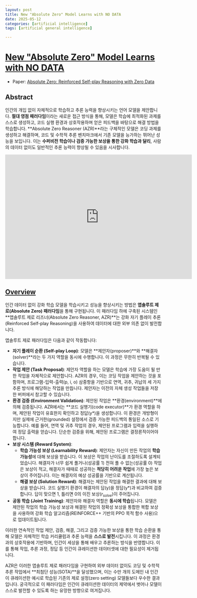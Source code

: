 ```yaml
---
layout: post
title: New "Absolute Zero" Model Learns with NO DATA  
date: 2025-05-12
categories: [artificial intelligence]
tags: [artificial general intelligence]

---
```



# [New "Absolute Zero" Model Learns with NO DATA](https://www.youtube.com/watch?v=CqdqZNqljdI)

* Paper: [Absolute Zero: Reinforced Self-play Reasoning with Zero Data](https://arxiv.org/abs/2505.03335)

## Abstract

인간의 개입 없이 자체적으로 학습하고 추론 능력을 향상시키는 언어 모델을 제안합니다.  **절대 영점 패러다임**이라는 새로운 접근 방식을 통해, 모델은 학습에 최적화된 과제를 스스로 생성하고, 코드 실행 환경과 상호작용하며 얻은 피드백을 바탕으로 해결 방법을 학습합니다.  **Absolute Zero Reasoner (AZR)**라는 구체적인 모델은 코딩 과제를 생성하고 해결하며, 코드 및 수학적 추론 벤치마크에서 기존 모델을 능가하는 뛰어난 성능을 보입니다.  이는 **수퍼비전 학습이나 검증 가능한 보상을 통한 강화 학습과 달리**, 사람의 데이터 없이도 일반적인 추론 능력이 향상될 수 있음을 시사합니다.

<iframe width="600" height="400" src="https://www.youtube.com/embed/CqdqZNqljdI?si=1wJ8G3OhXgj4B2IN" title="YouTube video player" frameborder="0" allow="accelerometer; autoplay; clipboard-write; encrypted-media; gyroscope; picture-in-picture; web-share" referrerpolicy="strict-origin-when-cross-origin" allowfullscreen></iframe>

## [Overview](https://notebooklm.google.com/notebook/298b4fc1-e594-4a72-b4e6-980fd25acf75/audio)

인간 데이터 없이 강화 학습 모델을 학습시키고 성능을 향상시키는 방법은 **앱솔루트 제로(Absolute Zero) 패러다임**을 통해 구현됩니다. 이 패러다임 하에 구축된 시스템인 **앱솔루트 제로 리즈너(Absolute Zero Reasoner, AZR)**는 강화 자기 플레이 추론(Reinforced Self-play Reasoning)을 사용하여 데이터에 대한 외부 의존 없이 발전합니다.

앱솔루트 제로 패러다임은 다음과 같이 작동합니다:

*   **자기 플레이 순환 (Self-play Loop)**: 모델은 **제안자(proposer)**와 **해결자(solver)**라는 두 가지 역할을 동시에 수행합니다. 이 과정은 무한히 반복될 수 있습니다.
*   **작업 제안 (Task Proposal)**: 제안자 역할을 하는 모델은 학습에 가장 도움이 될 만한 작업을 자체적으로 제안합니다. AZR의 경우, 이는 코딩 작업을 제안하는 것을 포함하며, 프로그램-입력-출력(p, i, o) 삼중항을 기반으로 연역, 귀추, 귀납의 세 가지 추론 방식에 해당하는 작업을 만듭니다. 제안자는 이전의 자체 생성 작업들을 저장한 버퍼에서 참고할 수 있습니다.
*   **환경 검증 (Environment Validation)**: 제안된 작업은 **환경(environment)**에 의해 검증됩니다. AZR에서는 **코드 실행기(code executor)**가 환경 역할을 하며, 제안된 작업이 유효한지 확인하고 정답(y\*)을 생성합니다. 이 환경은 개방형이지만 실제에 근거한(grounded) 설정에서 검증 가능한 피드백의 통일된 소스로 기능합니다. 예를 들어, 연역 및 귀추 작업의 경우, 제안된 프로그램과 입력을 실행하여 정답 출력을 얻습니다. 단순한 검증을 위해, 제안된 프로그램은 결정론적이어야 합니다.
*   **보상 시스템 (Reward System)**:
    *   **학습 가능성 보상 (Learnability Reward)**: 제안자는 자신이 만든 작업의 **학습 가능성**에 대해 보상을 받습니다. 이 보상은 작업의 난이도를 조절하도록 설계되었습니다. 해결자가 너무 쉽게 풀거나(성공률 1) 전혀 풀 수 없는(성공률 0) 작업은 보상이 적고, 해결자가 때때로 성공하는 **적당히 어려운 작업**에 가장 높은 보상이 주어집니다. 이는 해결자의 예상 성공률을 기반으로 계산됩니다.
    *   **해결 보상 (Solution Reward)**: 해결자는 제안된 작업을 해결한 결과에 대해 보상을 받습니다. 코드 실행기 환경이 해결자의 답(y)을 정답(y\*)과 비교하여 검증합니다. 답이 맞으면 1, 틀리면 0의 이진 보상($r_{solve}$)이 주어집니다.
*   **공동 학습 (Joint Training)**: 제안자와 해결자 역할은 **동시에 학습**됩니다. 모델은 제안된 작업의 학습 가능성 보상과 해결된 작업의 정확성 보상을 통합한 복합 보상을 사용하여 강화 학습 알고리즘(REINFORCE++ 기반의 PPO 목적 함수 사용)으로 업데이트됩니다.

이러한 연속적인 작업 제안, 검증, 해결, 그리고 검증 가능한 보상을 통한 학습 순환을 통해 모델은 자체적인 학습 커리큘럼과 추론 능력을 **스스로 발전**시킵니다. 이 과정은 환경과의 상호작용에 기반하며, 인간이 세상을 통해 배우고 추론하는 방식을 반영합니다. 이를 통해 작업, 추론 과정, 정답 등 인간이 큐레이션한 데이터셋에 대한 필요성이 제거됩니다.

AZR은 이러한 앱솔루트 제로 패러다임을 구현하여 외부 데이터 없이도 코딩 및 수학적 추론 작업에서 **최첨단 성능(SOTA)**을 달성했으며, 이는 수만 개의 도메인 내 인간이 큐레이션한 예시로 학습된 기존의 제로 설정(zero setting) 모델들보다 우수한 결과입니다. 궁극적으로 이 패러다임은 인간이 큐레이션한 데이터의 제약에서 벗어나 모델이 스스로 발전할 수 있도록 하는 유망한 방향으로 여겨집니다.